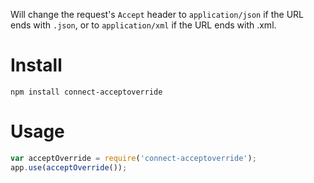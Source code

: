 Will change the request's `Accept` header to `application/json` if the
URL ends with `.json`, or to `application/xml` if the URL ends with .xml.

# Install

    npm install connect-acceptoverride

# Usage

```javascript
var acceptOverride = require('connect-acceptoverride');
app.use(acceptOverride());
```
